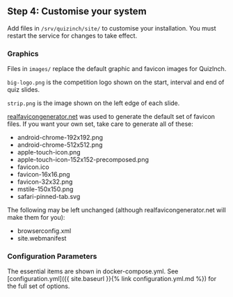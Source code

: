 ## Step 4: Customise your system
Add files in `/srv/quizinch/site/` to customise your installation. You must restart the service for changes to take effect.

### Graphics
Files in `images/` replace the default graphic and favicon images for QuizInch.

`big-logo.png` is the competition logo shown on the start, interval and end of quiz slides.

`strip.png` is the image shown on the left edge of each slide.

[realfavicongenerator.net][1] was used to generate the default set of favicon files. If you want your own set, take care to generate all of these:
- android-chrome-192x192.png
- android-chrome-512x512.png
- apple-touch-icon.png
- apple-touch-icon-152x152-precomposed.png
- favicon.ico
- favicon-16x16.png
- favicon-32x32.png
- mstile-150x150.png
- safari-pinned-tab.svg

The following may be left unchanged (although realfavicongenerator.net will make them for you):
- browserconfig.xml
- site.webmanifest

### Configuration Parameters
The essential items are shown in docker-compose.yml. See [configuration.yml]({{ site.baseurl }}{% link configuration.yml.md %}) for the full set of options.

[1]:	https://realfavicongenerator.net